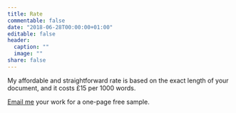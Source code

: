 ```yaml
---
title: Rate
commentable: false
date: "2018-06-28T00:00:00+01:00"
editable: false
header:
  caption: ""
  image: ""
share: false
---
```


My affordable and straightforward rate is based on the exact length of your document, and it costs £15 per 1000 words.

[Email me](mailto:lucy.kennedy@hotmail.com) your work for a one-page free sample.
